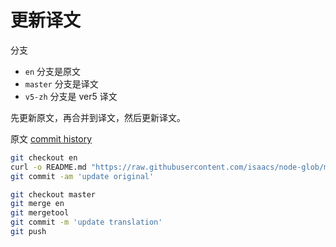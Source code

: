 # 更新译文

分支

- `en` 分支是原文
- `master` 分支是译文
- `v5-zh` 分支是 ver5 译文

先更新原文，再合并到译文，然后更新译文。

原文 [commit history](https://github.com/isaacs/node-glob/commits/master/README.md)

```bash
git checkout en
curl -o README.md "https://raw.githubusercontent.com/isaacs/node-glob/master/README.md"
git commit -am 'update original'

git checkout master
git merge en
git mergetool
git commit -m 'update translation'
git push
```

